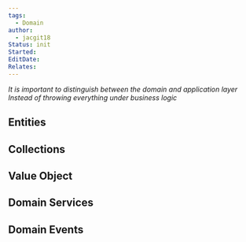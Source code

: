 ```yaml
---
tags:
  - Domain
author:
  - jacgit18
Status: init
Started: 
EditDate: 
Relates:
---
```



*It is important to distinguish between the domain and application layer Instead of throwing everything under business logic*
## Entities 
## Collections

## Value Object

## Domain Services

## Domain Events